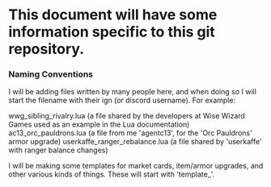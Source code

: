 # This document will have some information specific to this git repository.

### Naming Conventions
I will be adding files written by many people here, and when doing so I will start the filename with their ign (or discord username). 
For example:

wwg_sibling_rivalry.lua (a file shared by the developers at Wise Wizard Games used as an example in the Lua documentation)
ac13_orc_pauldrons.lua (a file from me 'agentc13', for the 'Orc Pauldrons' armor upgrade)
userkaffe_ranger_rebalance.lua (a file shared by 'userkaffe' with ranger balance changes)

I will be making some templates for market cards, item/armor upgrades, and other various kinds of things.  These will start with 'template_'.
